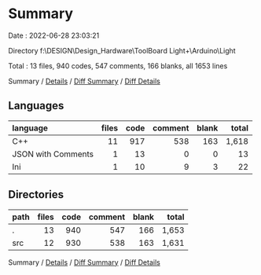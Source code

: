 # Summary

Date : 2022-06-28 23:03:21

Directory f:\\DESIGN\\Design_Hardware\\ToolBoard Light+\\Arduino\\Light

Total : 13 files,  940 codes, 547 comments, 166 blanks, all 1653 lines

Summary / [Details](details.md) / [Diff Summary](diff.md) / [Diff Details](diff-details.md)

## Languages
| language | files | code | comment | blank | total |
| :--- | ---: | ---: | ---: | ---: | ---: |
| C++ | 11 | 917 | 538 | 163 | 1,618 |
| JSON with Comments | 1 | 13 | 0 | 0 | 13 |
| Ini | 1 | 10 | 9 | 3 | 22 |

## Directories
| path | files | code | comment | blank | total |
| :--- | ---: | ---: | ---: | ---: | ---: |
| . | 13 | 940 | 547 | 166 | 1,653 |
| src | 12 | 930 | 538 | 163 | 1,631 |

Summary / [Details](details.md) / [Diff Summary](diff.md) / [Diff Details](diff-details.md)